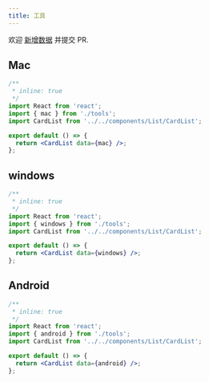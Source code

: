 ```yaml
---
title: 工具
---
```


<Alert type="info">
  欢迎 <a href="https://github.com/youngjuning/youngjuning.github.io/edit/main/docs//awesome/tools.js">新增数据</a> 并提交 PR.
</Alert>

## Mac

```jsx
/**
 * inline: true
 */
import React from 'react';
import { mac } from './tools';
import CardList from '../../components/List/CardList';

export default () => {
  return <CardList data={mac} />;
};
```

## windows

```jsx
/**
 * inline: true
 */
import React from 'react';
import { windows } from './tools';
import CardList from '../../components/List/CardList';

export default () => {
  return <CardList data={windows} />;
};
```

## Android

```jsx
/**
 * inline: true
 */
import React from 'react';
import { android } from './tools';
import CardList from '../../components/List/CardList';

export default () => {
  return <CardList data={android} />;
};
```
